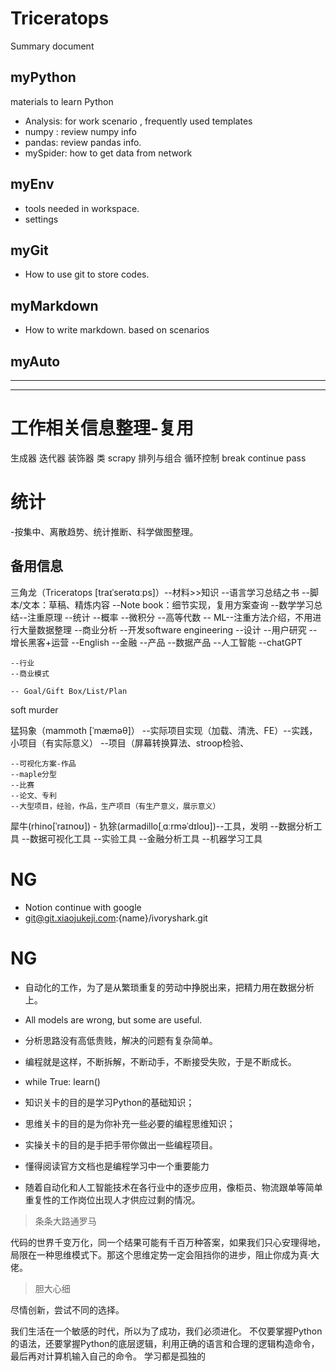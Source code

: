 # Triceratops
Summary document


## myPython
materials to learn Python
- Analysis: for work scenario , frequently used templates
- numpy : review numpy info
- pandas: review pandas info.
- mySpider: how to get data from network

## myEnv
- tools needed in workspace.
- settings

## myGit
- How to use git to store codes.

## myMarkdown
- How to write markdown. based on scenarios

## myAuto

---
---

# 工作相关信息整理-复用

生成器 迭代器 装饰器 类
scrapy
排列与组合
循环控制 break continue pass


# 统计

-按集中、离散趋势、统计推断、科学做图整理。

## 备用信息

三角龙（Triceratops [traɪˈserətɑːps]）--材料>>知识
	--语言学习总结之书
        --脚本/文本：草稿、精炼内容
        --Note book：细节实现，复用方案查询
    --数学学习总结--注重原理
        --统计
        --概率
        --微积分
        --高等代数
    -- ML--注重方法介绍，不用进行大量数据整理
    --商业分析
    --开发software engineering
    --设计
    --用户研究
    --增长黑客+运营
    --English
    --金融
    --产品
        --数据产品
    --人工智能
        --chatGPT

    --行业
    --商业模式

    -- Goal/Gift Box/List/Plan
soft murder

猛犸象（mammoth [ˈmæməθ]） --实际项目实现（加载、清洗、FE）--实践，小项目（有实际意义）
   --项目（屏幕转换算法、stroop检验、
   

    --可视化方案-作品
    --maple分型
    --比赛
    --论文、专利
    --大型项目，经验，作品，生产项目（有生产意义，展示意义）   


犀牛(rhino[ˈraɪnoʊ])  -
犰狳(armadillo[ˌɑːrməˈdɪloʊ])--工具，发明
    --数据分析工具
    --数据可视化工具
    --实验工具
    --金融分析工具
    --机器学习工具


# NG
- Notion continue with google
- git@git.xiaojukeji.com:{name}/ivoryshark.git

# NG
- 自动化的工作，为了是从繁琐重复的劳动中挣脱出来，把精力用在数据分析上。
- All models are wrong, but some are useful.
- 分析思路没有高低贵贱，解决的问题有复杂简单。

- 编程就是这样，不断拆解，不断动手，不断接受失败，于是不断成长。
- while True: learn()

- 知识关卡的目的是学习Python的基础知识；
- 思维关卡的目的是为你补充一些必要的编程思维知识；
- 实操关卡的目的是手把手带你做出一些编程项目。

- 懂得阅读官方文档也是编程学习中一个重要能力
- 随着自动化和人工智能技术在各行业中的逐步应用，像柜员、物流跟单等简单重复性的工作岗位出现人才供应过剩的情况。
> 条条大路通罗马
> 

代码的世界千变万化，同一个结果可能有千百万种答案，如果我们只心安理得地，局限在一种思维模式下。那这个思维定势一定会阻挡你的进步，阻止你成为真·大佬。

> 胆大心细
> 

尽情创新，尝试不同的选择。

我们生活在一个敏感的时代，所以为了成功，我们必须进化。
不仅要掌握Python的语法，还要掌握Python的底层逻辑，利用正确的语言和合理的逻辑构造命令，最后再对计算机输入自己的命令。
学习都是孤独的
